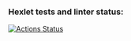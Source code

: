 ### Hexlet tests and linter status:
[![Actions Status](https://github.com/bjolka/frontend-project-44/actions/workflows/hexlet-check.yml/badge.svg)](https://github.com/bjolka/frontend-project-44/actions)